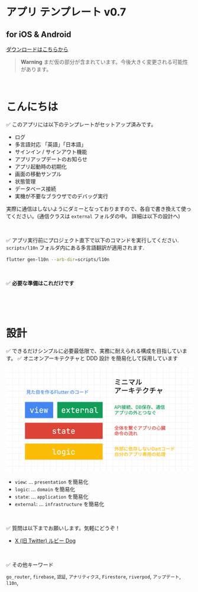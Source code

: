 # アプリ テンプレート v0.7

## for iOS & Android

[ダウンロードはこちらから](https://github.com/rbdog/templates)

> **Warning**
> まだ仮の部分が含まれています。今後大きく変更される可能性があります。

<br />

# こんにちは

✅ このアプリには以下のテンプレートがセットアップ済みです。

- ログ
- 多言語対応 「英語」「日本語」
- サインイン / サインアウト機能
- アプリアップデートのお知らせ
- アプリ起動時の初期化
- 画面の移動サンプル
- 状態管理
- データベース接続
- 実機が不要なブラウザでのデバッグ実行

実際に通信はしないようにダミーとなっておりますので、各自で書き換えて使ってください。(通信クラスは `external` フォルダの中。 詳細は以下の設計へ)

<br />

✅ アプリ実行前にプロジェクト直下で以下のコマンドを実行してください. `scripts/l10n` フォルダ内にある多言語翻訳が適用されます.

```sh
flutter gen-l10n --arb-dir=scripts/l10n
```

<br />

✅ **必要な準備はこれだけです**

<br />
<br />
<br />

# 設計

✅ できるだけシンプルに必要最低限で、実務に耐えられる構成を目指しています。
✅ オニオンアーキテクチャと DDD 設計 を簡易化して採用しています

![image](https://github.com/rbdog/templates/blob/main/docs/static/images/minimal-archit.png?raw=true)

- `view`: ... `presentation` を簡易化
- `logic`: ... `domain` を簡易化
- `state`: ... `application` を簡易化
- `external`: ... `infrastructure` を簡易化

<br />

✅ 質問は以下までお願いします。気軽にどうぞ！

- [X (旧 Twitter) ルビー Dog](https://twitter.com/rubydog725)

<br />

✅ その他キーワード

`go_router`, `firebase`, `認証`, `アナリティクス`, `Firestore`, `riverpod`, `アップデート`, `l10n`,

